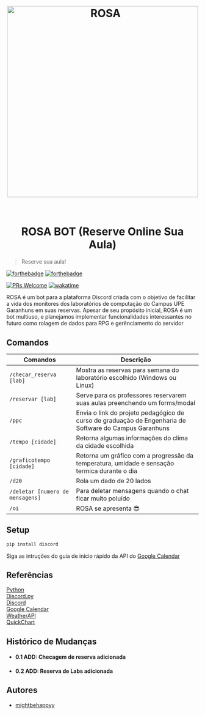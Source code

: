 <h1 align="center">
  <br>
  <a href="http://www.amitmerchant.com/electron-markdownify"><img src="https://i.imgur.com/Qn8f8o0.png" alt="ROSA" width="500"></a>
  <br>
  <br>
</h1>


<h1 align="center">ROSA BOT (Reserve Online Sua Aula) </h1>


> Reserve sua aula!


[![forthebadge](https://forthebadge.com/images/badges/built-with-love.svg)](https://forthebadge.com)
[![forthebadge](https://forthebadge.com/images/badges/made-with-python.svg)](https://forthebadge.com)


[![PRs Welcome](https://img.shields.io/badge/PRs-welcome-brightgreen.svg?style=flat-square)](https://makeapullrequest.com)
[![wakatime](https://wakatime.com/badge/user/018bb0d6-56a3-43d5-85d1-e7b7401fdda3/project/018bbbaa-9b31-475a-ad1b-16c6c04441fe.svg)](https://wakatime.com/badge/user/018bb0d6-56a3-43d5-85d1-e7b7401fdda3/project/018bbbaa-9b31-475a-ad1b-16c6c04441fe)


ROSA é um bot para a plataforma Discord criada com o objetivo de facilitar a vida dos monitores dos laboratórios de computação do Campus UPE Garanhuns em suas reservas. 
Apesar de seu propósito inicial, ROSA é um bot multiuso, e planejamos implementar funcionalidades interessantes no futuro como rolagem de dados para RPG e gerênciamento do servidor



## Comandos

| Comandos       | Descrição |
| -------------  | ------------- |
| `/checar_reserva [lab]`| Mostra as reservas para semana do laboratório escolhido (Windows ou Linux) |
| `/reservar [lab]`  | Serve para os professores reservarem suas aulas preenchendo um forms/modal |
| `/ppc` | Envia o link do projeto pedagógico de curso de graduação de Engenharia de Software do Campus Garanhuns|
| `/tempo [cidade]`| Retorna algumas informações do clima da cidade escolhida |
| `/graficotempo  [cidade]`  | Retorna um gráfico com a progressão da temperatura, umidade e sensação termica durante o dia  |
| `/d20` | Rola um dado de 20 lados |
| `/deletar [numero de mensagens]` | Para deletar mensagens quando o chat ficar muito poluído|
| `/oi` | ROSA se apresenta 😎|


## Setup
```sh
pip install discord
```
Siga as intruções do guia de início rápido da API do [Google Calendar](https://developers.google.com/calendar/api/quickstart/python?hl=pt-br)

## Referências
[Python](https://docs.python.org/3.11/tutorial/index.html)  
[Discord.py](https://discordpy.readthedocs.io/en/stable/)  
[Discord](https://discord.com/developers/docs/intro)  
[Google Calendar](https://developers.google.com/calendar/api/quickstart/python?hl=pt-br)  
[WeatherAPI](https://www.weatherapi.com/docs/)  
[QuickChart](https://quickchart.io/documentation/)  

## Histórico de Mudanças

- #### 0.1 ADD: Checagem de reserva adicionada
- #### 0.2 ADD: Reserva de Labs adicionada

## Autores
- [mightbehappyy](https://github.com/mightbehappyy)
